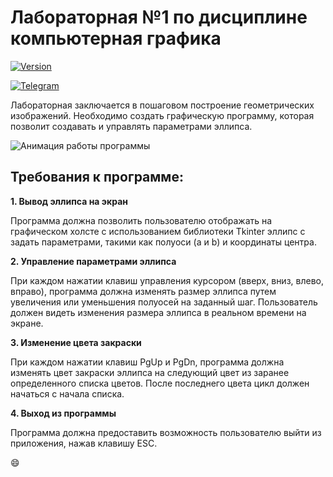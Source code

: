 # Лабораторная №1 по дисциплине компьютерная графика

[![Version](https://img.shields.io/badge/Version-0.1.1-blue.svg)](https://github.com/YuliaFin/LabCG)

[![Telegram](https://img.shields.io/badge/Telegram-Join%20us-blue.svg?style=for-the-badge&logo=telegram)](@Yulia_fin)


Лабораторная заключается в пошаговом построение геометрических изображений.
Необходимо создать графическую программу, которая позволит создавать и управлять параметрами эллипса.

![Анимация работы программы](https://github.com/YuliaFin/Lab_CG/blob/master/GIF%20and%20IMG/Эллипс.gif)

## Требования к программе:

**1. Вывод эллипса на экран**

Программа должна позволить пользователю отображать на графическом холсте с использованием библиотеки Tkinter эллипс c задать параметрами, такими как полуоси (a и b) и координаты центра.

**2. Управление параметрами эллипса**

При каждом нажатии клавиш управления курсором (вверх, вниз, влево, вправо), программа должна изменять размер эллипса путем увеличения или уменьшения полуосей на заданный шаг.
Пользователь должен видеть изменения размера эллипса в реальном времени на экране.

**3. Изменение цвета закраски**

При каждом нажатии клавиш PgUp и PgDn, программа должна изменять цвет закраски эллипса на следующий цвет из заранее определенного списка цветов. После последнего цвета цикл должен начаться с начала списка.

**4. Выход из программы**

Программа должна предоставить возможность пользователю выйти из приложения, нажав клавишу ESC.

:smile:



